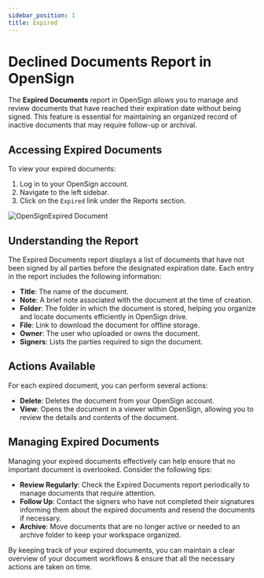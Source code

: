 ```yaml
---
sidebar_position: 1
title: Expired
---
```


# Declined Documents Report in OpenSign

The **Expired Documents** report in OpenSign allows you to manage and review documents that have reached their expiration date without being signed. This feature is essential for maintaining an organized record of inactive documents that may require follow-up or archival.

## Accessing Expired Documents

To view your expired documents:

1. Log in to your OpenSign account.
2. Navigate to the left sidebar.
3. Click on the `Expired` link under the Reports section.

![OpenSignExpired Document](https://github.com/OpenSignLabs/OpenSign/assets/5486116/33151953-f2a2-44a2-b930-734c5d737798)

## Understanding the Report

The Expired Documents report displays a list of documents that have not been signed by all parties before the designated expiration date. Each entry in the report includes the following information:

- **Title**: The name of the document.
- **Note**: A brief note associated with the document at the time of creation.
- **Folder**: The folder in which the document is stored, helping you organize and locate documents efficiently in OpenSign drive.
- **File**: Link to download the document for offline storage.
- **Owner**: The user who uploaded or owns the document.
- **Signers**: Lists the parties required to sign the document.

## Actions Available

For each expired document, you can perform several actions:

- **Delete**: Deletes the document from your OpenSign account.
- **View**: Opens the document in a viewer within OpenSign, allowing you to review the details and contents of the document.

## Managing Expired Documents

Managing your expired documents effectively can help ensure that no important document is overlooked. Consider the following tips:

- **Review Regularly**: Check the Expired Documents report periodically to manage documents that require attention.
- **Follow Up**: Contact the signers who have not completed their signatures informing them about the expired documents and resend the documents if necessary.
- **Archive**: Move documents that are no longer active or needed to an archive folder to keep your workspace organized.

By keeping track of your expired documents, you can maintain a clear overview of your document workflows & ensure that all the necessary actions are taken on time.
